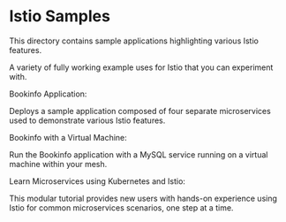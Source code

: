 # Istio Samples


This directory contains sample applications highlighting various Istio features.

A variety of fully working example uses for Istio that you can experiment with.


Bookinfo Application:

Deploys a sample application composed of four separate microservices used to demonstrate various Istio features.

Bookinfo with a Virtual Machine:

Run the Bookinfo application with a MySQL service running on a virtual machine within your mesh.

Learn Microservices using Kubernetes and Istio:

This modular tutorial provides new users with hands-on experience using Istio for common microservices scenarios, one step at a time.